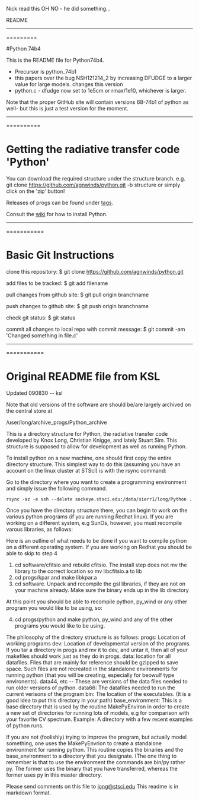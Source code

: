 
Nick read this
OH NO - he did something...

README 
***
=========

#Python 74b4

This is the README file for Python74b4. 

* Precursor is python_74b1 
* this papers over the bug NSH121214_2 by increasing DFUDGE to a larger value for large models.
changes this version
* python.c - dfudge now set to 1e5cm or rmax/1e10, whichever is larger.

Note that the proper GitHub site will contain versions 68-74b1 of python as well- but this is just a test version for the moment.

***
==========

# Getting the radiative transfer code 'Python'

You can download the required structure under the structure branch. e.g.
git clone https://github.com/agnwinds/python.git -b structure
or simply click on the 'zip' button!



Releases of progs can be found under [tags](https://github.com/agnwinds/python/tags "Wiki").

Consult the [wiki](https://github.com/agnwinds/python/wiki/_pages "Wiki") for how to install Python.


***
===========

# Basic Git Instructions

clone this repository:
$ git clone https://github.com/agnwinds/python.git

add files to be tracked:
$ git add filename

pull changes from github site:
$ git pull origin branchname

push changes to github site:
$ git push origin branchname

check git status:
$ git status

commit all changes to local repo with commit message:
$ git commit -am 'Changed something in file.c'

***
===========

# Original README file from KSL

Updated 090830 -- ksl

Note that old versions of the software are should be/are largely archived 
on the central store at

/user/long/archive_progs/Python_archive



This is a directory structure for Python, the radiative transfer code
developed by Knox Long, Christian Knigge, and lately Stuart Sim.  This
structure is supposed to allow for development as well as running Python.

To install python on a new machine, one should first copy the entire
directory structure.  This simplest way to do this (assuming you have
an account on the linux cluster at STScI) is with the rsync command:

Go to the directory where you want to create a programming environment
and simply issue the following command.

	rsync -az -e ssh --delete sockeye.stsci.edu:/data/sierr1/long/Python .


Once you have the directory structure there, you can begin to work on
the various python programs (if you are running Redhat linux).  If
you are working on a different system, e.g SunOs, however, you must 
recompile varous libraries, as follows:

Here is an outline of what needs to be done if you want to compile
python on a different operating system.  If you are working on Redhat
you should be able to skip to step 4

1.  cd software/cfitsio and rebuild cfitsio.  The install step does not
    mv the library to the correct location so mv libcfitsio.a to lib
2.  cd progs/kpar and make libkpar.a
3.  cd software.  Unpack and recompile the gsl libraries, if they are
    not on your machine already.  Make sure the binary ends up in the
    lib directory

At this point you should be able to recompile python, py_wind or any other
program you would like to be using, so:

4.  cd progs/python and make python, py_wind and any of the other programs
    you would like to be using.

The philosophy of the directory structure is as follows:
    progs: Location of working programs
    dev:   Location of developmental version of the programs.  If you tar
	a directory in progs and mv it to dev, and untar it, then all of
	your makefiles should work just as they do in progs.
    data: location for all datafiles.  Files that are mainly for reference
	should be gzipped to save space. Such files are not recreated in
       the standalone environments for running python (that you will be
       creating, especially for beowulf type environents).
    data44, etc -- These are versions of the data files needed to run older
	versions of python.
    data66: The datafiles needed to run the current verisons of the program
    bin: The location of the executables.  (It is a good idea to put
	this directory in your path)
    base_environment:  This is a base directory that is used by the routine
	MakePyEnviron in order to create a new set of directories for running
	lots of models, e.g for comparison with your favorite CV spectrum.
    Example:  A directory with a few recent examples of python runs.
    

If you are not (foolishly) trying to improve the program, but actually model
something, one uses the MakePyEnvrion to create a standalone environment
for running python.  This routine copies the binaries and the base_environment
to a directory that you designate.  (The one thing to remember is that to
use the environment the commands are bin/py rather py.  The former uses
the binary that you have transferred, whereas the former uses py in this
master directory.


Please send comments on this file to long@stsci.edu
This readme is in markdown format.

